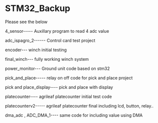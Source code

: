 # STM32_Backup

Please see the below 


4_sensor----- Auxillary program to read 4 adc value



adc_ispagro_2------ Control card test project


encoder--- winch initial testing

final_winch--- fully working winch system


power_monitor--- Ground unit code based on stm32


pick_and_place----- relay on off code for pick and place project


pick and place_display---- pick and place with display 


platecounter---- agrileaf platecounter initial test code

platecounterv2----- agrileaf platecounter final including lcd, button, relay..


dma_adc , ADC_DMA_1---- same code for including value using DMA
